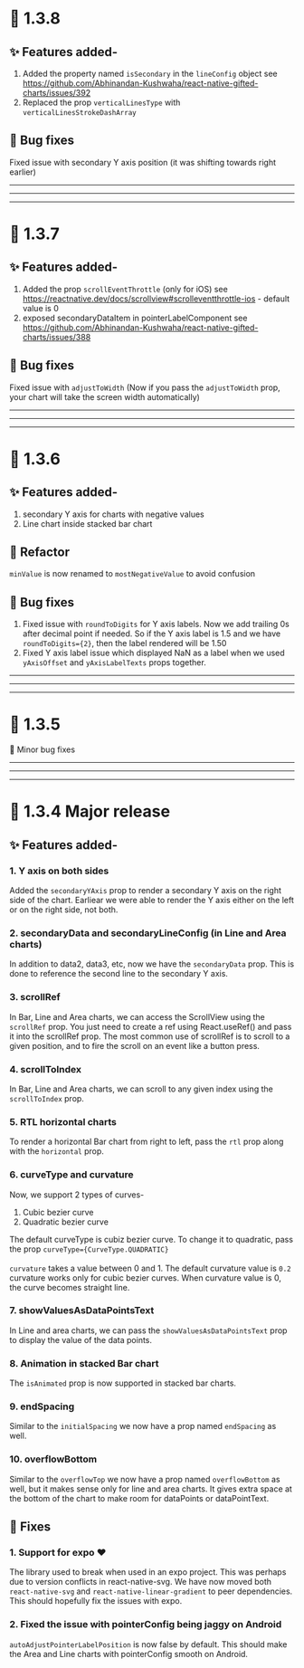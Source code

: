 # 🎉 1.3.8

## ✨ Features added-
1. Added the property named `isSecondary` in the `lineConfig` object see https://github.com/Abhinandan-Kushwaha/react-native-gifted-charts/issues/392
2. Replaced the prop `verticalLinesType` with `verticalLinesStrokeDashArray`

## 🐛 Bug fixes
Fixed issue with secondary Y axis position (it was shifting towards right earlier)

---
---
---
# 🎉 1.3.7

## ✨ Features added-
1. Added the prop `scrollEventThrottle` (only for iOS) see https://reactnative.dev/docs/scrollview#scrolleventthrottle-ios - default value is 0
2. exposed secondaryDataItem in pointerLabelComponent see https://github.com/Abhinandan-Kushwaha/react-native-gifted-charts/issues/388

## 🐛 Bug fixes
Fixed issue with `adjustToWidth` (Now if you pass the `adjustToWidth` prop, your chart will take the screen width automatically)

---
---
---

# 🎉 1.3.6

## ✨ Features added-
1. secondary Y axis for charts with negative values
2. Line chart inside stacked bar chart

## 🔨 Refactor
`minValue` is now renamed to `mostNegativeValue` to avoid confusion

## 🐛 Bug fixes
1. Fixed issue with `roundToDigits` for Y axis labels. Now we add trailing 0s after decimal point if needed. So if the Y axis label is 1.5 and we have `roundToDigits={2}`, then the label rendered will be 1.50
2. Fixed Y axis label issue which displayed NaN as a label when we used `yAxisOffset` and `yAxisLabelTexts` props together.

---
---
---
# 🎉 1.3.5
🐛 Minor bug fixes

---
---
---


# 🎉 1.3.4 Major release
## ✨ Features added-

### 1. Y axis on both sides

Added the `secondaryYAxis` prop to render a secondary Y axis on the right side of the chart. Earliear we were able to render the Y axis either on the left or on the right side, not both.

### 2. secondaryData and secondaryLineConfig (in Line and Area charts)

In addition to data2, data3, etc, now we have the `secondaryData` prop. This is done to reference the second line to the secondary Y axis.

### 3. scrollRef

In Bar, Line and Area charts, we can access the ScrollView using the `scrollRef` prop. You just need to create a ref using React.useRef() and pass it into the scrollRef prop. The most common use of scrollRef is to scroll to a given position, and to fire the scroll on an event like a button press.

### 4. scrollToIndex
In Bar, Line and Area charts, we can scroll to any given index using the `scrollToIndex` prop.

### 5. RTL horizontal charts
To render a horizontal Bar chart from right to left, pass the `rtl` prop along with the `horizontal` prop.

### 6. curveType and curvature
Now, we support 2 types of curves-

1. Cubic bezier curve
2. Quadratic bezier curve

The default curveType is cubiz bezier curve. To change it to quadratic, pass the prop `curveType={CurveType.QUADRATIC}`<br />
<br/>
`curvature` takes a value between 0 and 1. The default curvature value is `0.2`<br/>
curvature works only for cubic bezier curves. When curvature value is 0, the curve becomes straight line.


### 7. showValuesAsDataPointsText

In Line and area charts, we can pass the `showValuesAsDataPointsText` prop to display the value of the data points.

### 8. Animation in stacked Bar chart
The `isAnimated` prop is now supported in stacked bar charts.

### 9. endSpacing
Similar to the `initialSpacing` we now have a prop named `endSpacing` as well.

### 10. overflowBottom
Similar to the `overflowTop` we now have a prop named `overflowBottom` as well, but it makes sense only for line and area charts. It gives extra space at the bottom of the chart to make room for dataPoints or dataPointText.

## 🐛 Fixes

### 1. Support for expo ❤️
The library used to break when used in an expo project. This was perhaps due to version conflicts in react-native-svg. We have now moved both `react-native-svg` and `react-native-linear-gradient` to peer dependencies. This should hopefully fix the issues with expo.

### 2. Fixed the issue with pointerConfig being jaggy on Android
`autoAdjustPointerLabelPosition` is now false by default. This should make the Area and Line charts with pointerConfig smooth on Android.

